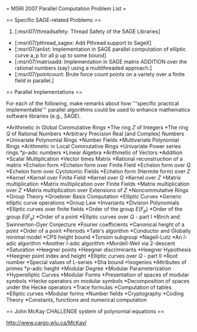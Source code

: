 = MSRI 2007 Parallel Computation Problem List =

== Specific SAGE-related Problems ==

 1. [:msri07/threadsafety: Thread Safety of the SAGE Libraries]
 * [:msri07/pthread_sagex: Add Pthread support to SageX]
 * [:msri07/anlist: Implementation in SAGE parallel computation of elliptic curve a_p for all p up to some bound]
 * [:msri07/matrixadd: Implementation in SAGE matrix ADDITION over the rational numbers (say) using a multithreaded approach.]
 * [:msri07/pointcount: Brute force count points on a variety over a finite field in parallel.]

== Parallel Implementations ==
          	
For each of the following, make remarks about how '''specific practical implementable''' parallel algorithms could be used to enhance mathematics software libraries (e.g., SAGE).

  *Arithmetic in Global Commutative Rings
     *The ring ${Z}$ of Integers
     *The ring ${Q}$ of Rational Numbers
     *Arbitrary Precision Real (and Complex) Numbers
     *Univariate Polynomial Rings
     *Number Fields
     *Multivariate Polynomial Rings
  *Arithmetic in Local Commutative Rings
     *Univariate Power series rings
     *$p$-adic numbers
  *Linear Algebra
     *Arithmetic of Vectors
          *Addition
          *Scalar Multiplication
          *Vector times Matrix
     *Rational reconstruction of a matrix
     *Echelon form
          *Echelon form over Finite Field
          *Echelon form over ${Q}$
          *Echelon form over Cyclotomic Fields
          *Echelon form (Hermite form) over ${Z}$
     *Kernel
          *Kernel over Finite Field
          *Kernel over ${Q}$
          *Kernel over ${Z}$
     *Matrix multiplication
          *Matrix multiplication over Finite Fields
          *Matrix multiplication over ${Z}$
          *Matrix multiplication over Extensions of ${Z}$
  *Noncommutative Rings
  *Group Theory
  *Groebner Basis Computation
  *Elliptic Curves
     *Generic elliptic curve operations
          *Group Law
          *Invariants
          *Division Polynomials
     *Elliptic curves over finite fields
          *Order of the group $E({{F}}_{p})$
          *Order of the group $E({{F}}_{q})$
          *Order of a point
     *Elliptic curves over ${{Q}}$ - part I
          *Birch and Swinnerton-Dyer Conjecture
          *Fourier coefficients
          *Canonical height of a point
          *Order of a point
          *Periods
          *Tate's algorithm
          *Conductor and Globally minimal model
          *CPS height bound
          *Torsion subgroup
          *Nagell-Lutz
          *An $l$-adic algorithm
          *Another $l$-adic algorithm
          *Mordell-Weil via 2-descent
          *Saturation
          *Heegner points
          *Heegner discriminants
          *Heegner Hypothesis
          *Heegner point index and height
     *Elliptic curves over ${{Q}}$ - part II
          *Root number
          *Special values of L-series
          *Sha bound
          *Isogenies
          *Attributes of primes
          *$p$-adic height
          *Modular Degree
          *Modular Parameterization
  *Hyperelliptic Curves
  *Modular Forms
     *Presentation of spaces of modular symbols
     *Hecke operators on modular symbols
     *Decomposition of spaces under the Hecke operators
     *Trace formulas
  *Computation of tables
     *Elliptic curves
     *Modular forms
     *Number fields
  *Cryptography
  *Coding Theory
  *Constants, functions and numerical computation

==  John McKay CHALLENGE system of polynomial equations ==

http://www.cargo.wlu.ca/McKay/
